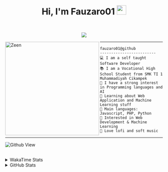 <h1 align="center">
Hi, I'm Fauzaro01
  <img src="https://media.giphy.com/media/hvRJCLFzcasrR4ia7z/giphy.gif" width="30"></h1>
<br/>

<p align="center">
  <a href="https://github.com/DenverCoder1/readme-typing-svg">
    <img src="https://readme-typing-svg.herokuapp.com?lines=Chill%20and%20Coding;Full+Stack+Web+Developer;Student;Software%20Develover;Always%20learning%20new%20things&center=true&width=380&height=45">
  </a>
</p>

<img align="left" src="https://media.tenor.com/pNQi8B0fo1UAAAAi/gura-dance.gif" alt="Zeen" width="300" height="300" />
<hr>

```
fauzaro01@github
-------------------------
💻 I am a self taught Software Developer
📚 I am a Vocational High School Student from SMK TI 1 Muhammadiyah Cikampek
📝 I have a strong interest in Programming languages and AI
🌱 Learning about Web Application and Machine Learning stuff
🌟 Main languages: Javascript, PHP, Python
🚩 Interested in Web Development & Machine Learning
🎵 Love lofi and soft music 
```

<hr>

![Github View](https://komarev.com/ghpvc/?username=fauzaro01&style=flat-square)
<br><br>
<details>
  <summary>
     WakaTime Stats
  </summary>
  <br>
  <!--START_SECTION:waka-->

```txt
From: 10 September 2021 - To: 05 September 2024

Total Time: 581 hrs 31 mins

JavaScript          185 hrs 7 mins  ████████░░░░░░░░░░░░░░░░░   31.83 %
PHP                 95 hrs 16 mins  ████░░░░░░░░░░░░░░░░░░░░░   16.38 %
EJS                 56 hrs 49 mins  ██▒░░░░░░░░░░░░░░░░░░░░░░   09.77 %
HTML                48 hrs 42 mins  ██░░░░░░░░░░░░░░░░░░░░░░░   08.38 %
Blade Template      46 hrs 18 mins  ██░░░░░░░░░░░░░░░░░░░░░░░   07.96 %
Java                41 hrs 50 mins  █▓░░░░░░░░░░░░░░░░░░░░░░░   07.20 %
JSON                27 hrs 44 mins  █▒░░░░░░░░░░░░░░░░░░░░░░░   04.77 %
CSS                 24 hrs 42 mins  █░░░░░░░░░░░░░░░░░░░░░░░░   04.25 %
Python              13 hrs 26 mins  ▓░░░░░░░░░░░░░░░░░░░░░░░░   02.31 %
Other               5 hrs 33 mins   ▒░░░░░░░░░░░░░░░░░░░░░░░░   00.96 %
```

<!--END_SECTION:waka-->
</details>
<details>
  <summary>
    GitHub Stats
  </summary>
  <br>
  <div align="center">
    <img src="https://github-readme-stats.vercel.app/api?username=Fauzaro01&show_icons=true&theme=algolia" alt="Fauzaro01's GitHub Stats" style="margin: 20px;" />
    <img src="https://github-readme-streak-stats.herokuapp.com/?user=Fauzaro01&theme=algolia" alt="Fauzaro01's GitHub Streak" style="margin: 20px;" />
  </div>

  <div align="center">
    <img src="https://github-readme-stats.vercel.app/api?username=Fauzaro01&show_icons=true&locale=en&count_private=true&hide_rank=true&custom_title=My%20GitHub%20Stats&disable_animations=true&theme=algolia" alt="Fauzaro01's Stars" style="margin: 20px;" />
    <img src="https://github-readme-stats.vercel.app/api/top-langs/?username=Fauzaro01&langs_count=8&theme=algolia&layout=compact" alt="Top Languages" style="margin: 20px;" />
  </div>
</details>
